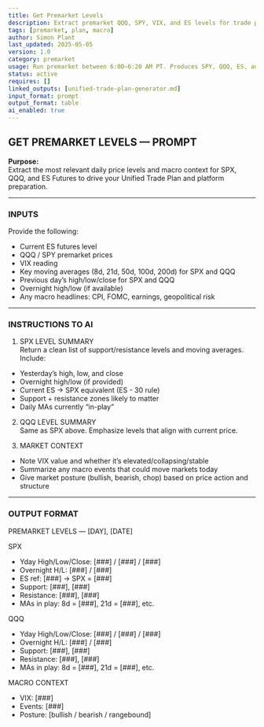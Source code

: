 ```yaml
---
title: Get Premarket Levels  
description: Extract premarket QQQ, SPY, VIX, and ES levels for trade prep and sentiment  
tags: [premarket, plan, macro]  
author: Simon Plant  
last_updated: 2025-05-05  
version: 1.0  
category: premarket  
usage: Run premarket between 6:00–6:20 AM PT. Produces SPY, QQQ, ES, and VIX levels to frame the session. Consumes futures data and macro headlines.  
status: active  
requires: []  
linked_outputs: [unified-trade-plan-generator.md]  
input_format: prompt  
output_format: table  
ai_enabled: true  
---
```


## GET PREMARKET LEVELS — PROMPT

**Purpose:**  
Extract the most relevant daily price levels and macro context for SPX, QQQ, and ES Futures to drive your Unified Trade Plan and platform preparation.

---

### INPUTS  
Provide the following:  
- Current ES futures level  
- QQQ / SPY premarket prices  
- VIX reading  
- Key moving averages (8d, 21d, 50d, 100d, 200d) for SPX and QQQ  
- Previous day’s high/low/close for SPX and QQQ  
- Overnight high/low (if available)  
- Any macro headlines: CPI, FOMC, earnings, geopolitical risk  

---

### INSTRUCTIONS TO AI

1. SPX LEVEL SUMMARY  
Return a clean list of support/resistance levels and moving averages. Include:  
- Yesterday’s high, low, and close  
- Overnight high/low (if provided)  
- Current ES → SPX equivalent (ES - 30 rule)  
- Support + resistance zones likely to matter  
- Daily MAs currently “in-play”  

2. QQQ LEVEL SUMMARY  
Same as SPX above. Emphasize levels that align with current price.  

3. MARKET CONTEXT  
- Note VIX value and whether it’s elevated/collapsing/stable  
- Summarize any macro events that could move markets today  
- Give market posture (bullish, bearish, chop) based on price action and structure  

---

### OUTPUT FORMAT

PREMARKET LEVELS — [DAY], [DATE]

SPX  
- Yday High/Low/Close: [###] / [###] / [###]  
- Overnight H/L: [###] / [###]  
- ES ref: [###] → SPX = [###]  
- Support: [###], [###]  
- Resistance: [###], [###]  
- MAs in play: 8d = [###], 21d = [###], etc.

QQQ  
- Yday High/Low/Close: [###] / [###] / [###]  
- Overnight H/L: [###] / [###]  
- Support: [###], [###]  
- Resistance: [###], [###]  
- MAs in play: 8d = [###], 21d = [###], etc.

MACRO CONTEXT  
- VIX: [###]  
- Events: [###]  
- Posture: [bullish / bearish / rangebound]